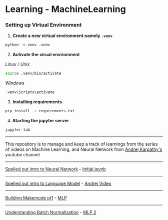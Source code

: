 # Learning - MachineLearning

### Setting up Virtual Environment

1. **Create a new virtual environment namely `.venv`**
```bash
python -m venv .venv
```

2. **Activate the virual environment**

  *Linux / Unix*
  ```bash
  source .venv/bin/activate
  ```
  
  *Windows*
  ```bash
  .venv\Scripts\activate
  ```
3. **Installing requirements**
  ```bash
  pip install -r requirements.txt
  ```

4. **Starting the jupyter server**
  ```bash
  jupyter-lab
  ```

---

This repository is to manage and keep a track of learnings from the series of videos on Machine Learning, and Neural Network from [Andrej Karpathy's](https://www.youtube.com/@AndrejKarpathy) youtube channel

---

[Spelled out intro to Neural Network](https://www.youtube.com/watch?v=VMj-3S1tku0) - [Initial.ipynb](inital.ipynb)


---

[Spelled out intro to Language Model](https://www.youtube.com/watch?v=PaCmpygFfXo) - [Andrej Video](andrej_vid.ipynb)

---

[Building Makemode pt1](https://www.youtube.com/watch?v=TCH_1BHY58I) - [MLP](MLP.ipynb)

---

[Understanding Batch Normalization](https://youtu.be/P6sfmUTpUmc) - [MLP 2](mlp2.ipynb)
